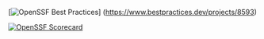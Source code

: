 [![OpenSSF Best Practices](https://www.bestpractices.dev/projects/8593/badge)]
(https://www.bestpractices.dev/projects/8593)

[![OpenSSF Scorecard](https://api.securityscorecards.dev/projects/github.com/aaronc2215/AaronPortfolio/badge)](https://securityscorecards.dev/viewer/?uri=github.com/aaronc2215/AaronPortfolio)
